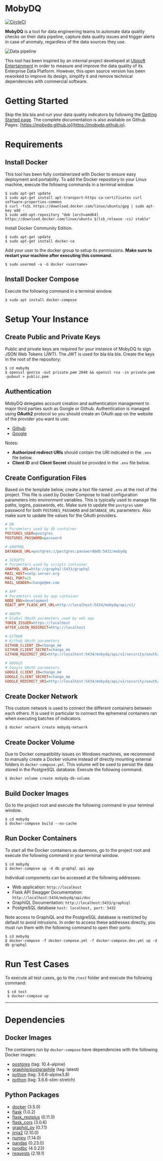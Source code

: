 # MobyDQ
[![CircleCI](https://circleci.com/gh/mobydq/mobydq/tree/master.svg?style=shield)][CircleCI]

 [CircleCI]: https://circleci.com/gh/mobydq/mobydq/tree/master (CircleCI)

**MobyDQ** is a tool for data engineering teams to automate data quality checks on their data pipeline, capture data quality issues and trigger alerts in case of anomaly, regardless of the data sources they use.

![Data pipeline](https://mobydq.github.io/img/data_pipeline.png)

This tool has been inspired by an internal project developed at <a href="https://www.ubisoft.com">Ubisoft Entertainment</a> in order to measure and improve the data quality of its Enterprise Data Platform. However, this open source version has been reworked to improve its design, simplify it and remove technical dependencies with commercial software.


# Getting Started
Skip the bla bla and run your data quality indicators by following the [Getting Started page](https://mobydq.github.io/gettingstarted/). The complete documentation is also available on Github Pages: [https://mobydq.github.io](https://mobydq.github.io).


# Requirements

## Install Docker
This tool has been fully containerized with Docker to ensure easy deployment and portability. To add the Docker repository to your Linux machine, execute the following commands in a terminal window.
```shell
$ sudo apt-get update
$ sudo apt-get install apt-transport-https ca-certificates curl software-properties-common
$ curl -fsSL https://download.docker.com/linux/ubuntu/gpg | sudo apt-key add -
$ sudo add-apt-repository "deb [arch=amd64] https://download.docker.com/linux/ubuntu $(lsb_release -cs) stable"
```

Install Docker Community Edition.
```shell
$ sudo apt-get update
$ sudo apt-get install docker-ce
```

Add your user to the docker group to setup its permissions. **Make sure to restart your machine after executing this command.**
```shell
$ sudo usermod -a -G docker <username>
```


## Install Docker Compose
Execute the following command in a terminal window.
```shell
$ sudo apt install docker-compose
```


# Setup Your Instance
## Create Public and Private Keys
Public and private keys are required for your instance of MobyDQ to sign JSON Web Tokens (JWT). The JWT is used for bla bla bla. Create the keys in the root of the repository:

```shell
$ cd mobydq
$ openssl genrsa -out private.pem 2048 && openssl rsa -in private.pem -pubout > public.pem
```

## Authentication
MobyDQ delegates account creation and authentication management to major third parties such as Google or Github. Authentication is managed using **OAuth2** protocol so you should create an OAuth app on the website of the provider you want to use:
* [Github](https://developer.github.com/apps/building-oauth-apps/creating-an-oauth-app)
* [Google](https://console.cloud.google.com/apis/credentials)

Notes:
* **Authorized redirect URIs** should contain the URI indicated in the `.env` file below.
* **Client ID** and **Client Secret** should be provided in the `.env` file below.

## Create Configuration Files
Based on the template below, create a text file named `.env` at the root of the project. This file is used by Docker Compose to load configuration parameters into environment variables. This is typically used to manage file paths, logins, passwords, etc. Make sure to update the `postgres` user password for both `POSTGRES_PASSWORD` and `DATABASE_URL` parameters. Also make sure to update the values for the OAuth providers.

```ini
# DB
# Parameters used by db container
POSTGRES_USER=postgres
POSTGRES_PASSWORD=password

# GRAPHQL
DATABASE_URL=postgres://postgres:password@db:5432/mobydq

# SCRIPTS
# Parameters used by scripts container
GRAPHQL_URL=http://graphql:5433/graphql
MAIL_HOST=smtp.server.org
MAIL_PORT=25
MAIL_SENDER=change@me.com

# APP
# Parameters used by app container
NODE_ENV=development
REACT_APP_FLASK_API_URL=http://localhost:5434/mobydq/api/v1/

# OAUTH
# Global OAuth parameters used by web app
TOKEN_ISSUER=https://localhost
AFTER_LOGIN_REDIRECT=http://localhost

# GITHUB
# Github OAuth parameters
GITHUB_CLIENT_ID=change_me
GITHUB_CLIENT_SECRET=change_me
GITHUB_REDIRECT_URI=http://localhost:5434/mobydq/api/v1/security/oauth/github/callback

# GOOGLE
# Google OAuth parameters
GOOGLE_CLIENT_ID=change_me
GOOGLE_CLIENT_SECRET=change_me
GOOGLE_REDIRECT_URI=http://localhost:5434/mobydq/api/v1/security/oauth/google/callback
```


## Create Docker Network
This custom network is used to connect the different containers between each others. It is used in particular to connect the ephemeral containers ran when executing batches of indicators.
```shell
$ docker network create mobydq-network
```


## Create Docker Volume
Due to Docker compatibility issues on Windows machines, we recommend to manually create a Docker volume instead of directly mounting external folders in `docker-compose.yml`. This volume will be used to persist the data stored in the PostgreSQL database. Execute the following command.
```shell
$ docker volume create mobydq-db-volume
```


## Build Docker Images
Go to the project root and execute the following command in your terminal window.
```shell
$ cd mobydq
$ docker-compose build --no-cache
```


## Run Docker Containers
To start all the Docker containers as daemons, go to the project root and execute the following command in your terminal window.
```shell
$ cd mobydq
$ docker-compose up -d db graphql api app
```

Individual components can be accessed at the following addresses:
* Web application: `http://localhost`
* Flask API Swagger Documentation: `http://localhost:5434/mobydq/api/doc`
* GraphiQL Documentation: `http://localhost:5433/graphiql`
* PostgreSQL database `host: localhost, port: 5432`

Note access to GraphiQL and the PostgreSQL database is restricted by default to avoid intrusions. In order to access these addresses directly, you must run them with the following command to open their ports:
```shell
$ cd mobydq
$ docker-compose -f docker-compose.yml -f docker-compose.dev.yml up -d db graphql
```


# Run Test Cases
To execute all test cases, go to the `/test` folder and execute the following command:
```shell
 $ cd test
 $ docker-compose up
```


---


# Dependencies
## Docker Images
The containers run by `docker-compose` have dependencies with the following Docker images:
* [postgres](https://hub.docker.com/_/postgres/) (tag: 10.4-alpine)
* [graphile/postgraphile](https://hub.docker.com/r/graphile/postgraphile/) (tag: latest)
* [python](https://hub.docker.com/_/python/) (tag: 3.6.6-alpine3.8)
* [python](https://hub.docker.com/_/python/) (tag: 3.6.6-slim-stretch)


## Python Packages
* [docker](https://docker-py.readthedocs.io) (3.5.0)
* [flask](http://flask.pocoo.org) (1.0.2)
* [flask_restplus](https://flask-restplus.readthedocs.io) (0.11.0)
* [flask_cors](https://flask-cors.readthedocs.io) (3.0.6)
* [graphql_py](https://pypi.org/project/graphql-py) (0.7.1)
* [jinja2](http://jinja.pocoo.org) (2.10.0)
* [numpy](http://www.numpy.org) (1.14.0)
* [pandas](https://pandas.pydata.org) (0.23.0)
* [pyodbc](https://github.com/mkleehammer/pyodbc) (4.0.23)
* [requests](http://docs.python-requests.org) (2.19.1)
